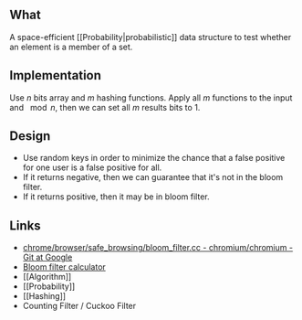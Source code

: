 ## What
A space-efficient [[Probability|probabilistic]] data structure to test whether an element is a member of a set.

## Implementation
Use $n$ bits array and $m$ hashing functions. Apply all $m$ functions to the input and $\mod n$, then we can set all $m$ results bits to 1.

## Design
- Use random keys in order to minimize the chance that a false positive for one user is a false positive for all.
- If it returns negative, then we can guarantee that it's not in the bloom filter.
- If it returns positive, then it may be in bloom filter.


## Links
- [chrome/browser/safe\_browsing/bloom\_filter.cc - chromium/chromium - Git at Google](https://chromium.googlesource.com/chromium/chromium/+/refs/heads/main/chrome/browser/safe_browsing/bloom_filter.cc)
- [Bloom filter calculator](https://hur.st/bloomfilter)
- [[Algorithm]]
- [[Probability]]
- [[Hashing]]
- Counting Filter / Cuckoo Filter